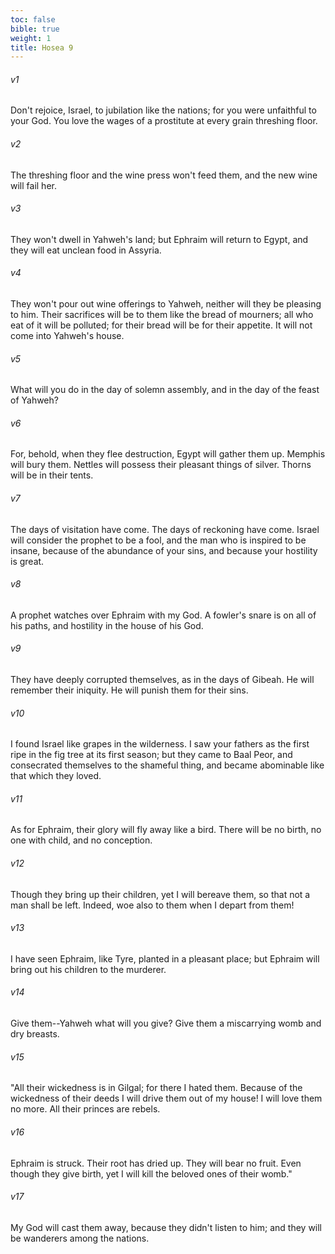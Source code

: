 ```yaml
---
toc: false
bible: true
weight: 1
title: Hosea 9
---
```




###### v1 
Don't rejoice, Israel, to jubilation like the nations; for you were unfaithful to your God. You love the wages of a prostitute at every grain threshing floor. 

###### v2 
The threshing floor and the wine press won't feed them, and the new wine will fail her. 

###### v3 
They won't dwell in Yahweh's land; but Ephraim will return to Egypt, and they will eat unclean food in Assyria. 

###### v4 
They won't pour out wine offerings to Yahweh, neither will they be pleasing to him. Their sacrifices will be to them like the bread of mourners; all who eat of it will be polluted; for their bread will be for their appetite. It will not come into Yahweh's house. 

###### v5 
What will you do in the day of solemn assembly, and in the day of the feast of Yahweh? 

###### v6 
For, behold, when they flee destruction, Egypt will gather them up. Memphis will bury them. Nettles will possess their pleasant things of silver. Thorns will be in their tents. 

###### v7 
The days of visitation have come. The days of reckoning have come. Israel will consider the prophet to be a fool, and the man who is inspired to be insane, because of the abundance of your sins, and because your hostility is great. 

###### v8 
A prophet watches over Ephraim with my God. A fowler's snare is on all of his paths, and hostility in the house of his God. 

###### v9 
They have deeply corrupted themselves, as in the days of Gibeah. He will remember their iniquity. He will punish them for their sins. 

###### v10 
I found Israel like grapes in the wilderness. I saw your fathers as the first ripe in the fig tree at its first season; but they came to Baal Peor, and consecrated themselves to the shameful thing, and became abominable like that which they loved. 

###### v11 
As for Ephraim, their glory will fly away like a bird. There will be no birth, no one with child, and no conception. 

###### v12 
Though they bring up their children, yet I will bereave them, so that not a man shall be left. Indeed, woe also to them when I depart from them! 

###### v13 
I have seen Ephraim, like Tyre, planted in a pleasant place; but Ephraim will bring out his children to the murderer. 

###### v14 
Give them--Yahweh what will you give? Give them a miscarrying womb and dry breasts. 

###### v15 
"All their wickedness is in Gilgal; for there I hated them. Because of the wickedness of their deeds I will drive them out of my house! I will love them no more. All their princes are rebels. 

###### v16 
Ephraim is struck. Their root has dried up. They will bear no fruit. Even though they give birth, yet I will kill the beloved ones of their womb." 

###### v17 
My God will cast them away, because they didn't listen to him; and they will be wanderers among the nations.
